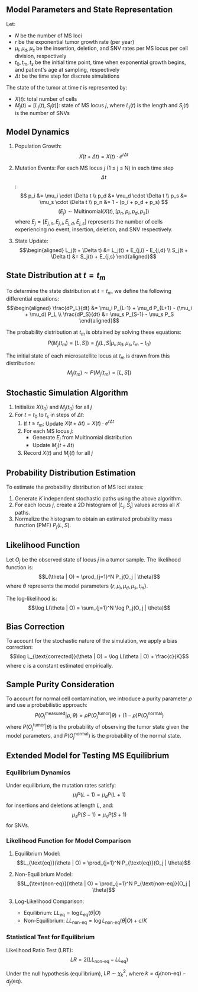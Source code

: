 ## Model Parameters and State Representation

Let:
- $N$ be the number of MS loci
- $r$ be the exponential tumor growth rate (per year)
- $\mu_i, \mu_d, \mu_s$ be the insertion, deletion, and SNV rates per MS locus per cell division, respectively
- $t_0, t_m, t_s$ be the initial time point, time when exponential growth begins, and patient's age at sampling, respectively
- $\Delta t$ be the time step for discrete simulations

The state of the tumor at time $t$ is represented by:
- $X(t)$: total number of cells
- $M_j(t) = [L_j(t), S_j(t)]$: state of MS locus $j$, where $L_j(t)$ is the length and $S_j(t)$ is the number of SNVs

## Model Dynamics

1. Population Growth:
   $$X(t + \Delta t) = X(t) \cdot e^{r \Delta t}$$

2. Mutation Events:
   For each MS locus $j$ (1 ≤ j ≤ N) in each time step $$\Delta t$$:
   $$
   p_i &= \mu_i \cdot \Delta t \\
   p_d &= \mu_d \cdot \Delta t \\
   p_s &= \mu_s \cdot \Delta t \\
   p_n &= 1 - (p_i + p_d + p_s)
  $$
   $$(E_j) \sim \text{Multinomial}(X(t), [p_n, p_i, p_d, p_s])$$
   where $E_j = [E_{j,n}, E_{j,i}, E_{j,d}, E_{j,s}]$ represents the number of cells experiencing no event, insertion, deletion, and SNV respectively.

3. State Update:
   $$\begin{aligned}
   L_j(t + \Delta t) &= L_j(t) + E_{j,i} - E_{j,d} \\
   S_j(t + \Delta t) &= S_j(t) + E_{j,s}
   \end{aligned}$$

## State Distribution at $t = t_m$

To determine the state distribution at $t = t_m$, we define the following differential equations:
$$\begin{aligned}
\frac{dP_L}{dt} &= \mu_i P_{L-1} + \mu_d P_{L+1} - (\mu_i + \mu_d) P_L \\
\frac{dP_S}{dt} &= \mu_s P_{S-1} - \mu_s P_S
\end{aligned}$$

The probability distribution at $t_m$ is obtained by solving these equations:
$$P(M_j(t_m) = [L, S]) = f_j(L, S | \mu_i, \mu_d, \mu_s, t_m - t_0)$$

The initial state of each microsatellite locus at $t_m$ is drawn from this distribution:
$$M_j(t_m) \sim P(M_j(t_m) = [L, S])$$

## Stochastic Simulation Algorithm

1. Initialize $X(t_0)$ and $M_j(t_0)$ for all $j$
2. For $t = t_0$ to $t_s$ in steps of $\Delta t$:
   1. If $t \geq t_m$: Update $X(t + \Delta t) = X(t) \cdot e^{r \Delta t}$
   2. For each MS locus $j$:
      - Generate $E_j$ from Multinomial distribution
      - Update $M_j(t + \Delta t)$
   3. Record $X(t)$ and $M_j(t)$ for all $j$

## Probability Distribution Estimation

To estimate the probability distribution of MS loci states:
1. Generate $K$ independent stochastic paths using the above algorithm.
2. For each locus $j$, create a 2D histogram of $[L_j, S_j]$ values across all $K$ paths.
3. Normalize the histogram to obtain an estimated probability mass function (PMF) $P_j(L, S)$.

## Likelihood Function

Let $O_j$ be the observed state of locus $j$ in a tumor sample. The likelihood function is:
$$L(\theta | O) = \prod_{j=1}^N P_j(O_j | \theta)$$
where $\theta$ represents the model parameters $\{r, \mu_i, \mu_d, \mu_s, t_m\}$.

The log-likelihood is:
$$\log L(\theta | O) = \sum_{j=1}^N \log P_j(O_j | \theta)$$

## Bias Correction

To account for the stochastic nature of the simulation, we apply a bias correction:
$$\log L_{\text{corrected}}(\theta | O) = \log L(\theta | O) + \frac{c}{K}$$
where $c$ is a constant estimated empirically.

## Sample Purity Consideration

To account for normal cell contamination, we introduce a purity parameter $\rho$ and use a probabilistic approach:
$$P(O_j^{\text{measured}} | \rho, \theta) = \rho P(O_j^{\text{tumor}} | \theta) + (1-\rho) P(O_j^{\text{normal}})$$
where $P(O_j^{\text{tumor}} | \theta)$ is the probability of observing the tumor state given the model parameters, and $P(O_j^{\text{normal}})$ is the probability of the normal state.

## Extended Model for Testing MS Equilibrium

### Equilibrium Dynamics

Under equilibrium, the mutation rates satisfy:
$$\mu_i P(L - 1) = \mu_d P(L + 1)$$
for insertions and deletions at length $L$, and:
$$\mu_s P(S - 1) = \mu_s P(S + 1)$$
for SNVs.

### Likelihood Function for Model Comparison

1. Equilibrium Model:
   $$L_{\text{eq}}(\theta | O) = \prod_{j=1}^N P_{\text{eq}}(O_j | \theta)$$

2. Non-Equilibrium Model:
   $$L_{\text{non-eq}}(\theta | O) = \prod_{j=1}^N P_{\text{non-eq}}(O_j | \theta)$$

3. Log-Likelihood Comparison:
   - Equilibrium: $LL_{\text{eq}} = \log L_{\text{eq}}(\theta | O)$
   - Non-Equilibrium: $LL_{\text{non-eq}} = \log L_{\text{non-eq}}(\theta | O) + c/K$

### Statistical Test for Equilibrium

Likelihood Ratio Test (LRT):
$$LR = 2 (LL_{\text{non-eq}} - LL_{\text{eq}})$$

Under the null hypothesis (equilibrium), $LR \sim \chi^2_k$, where $k = d_f(\text{non-eq}) - d_f(\text{eq})$.
